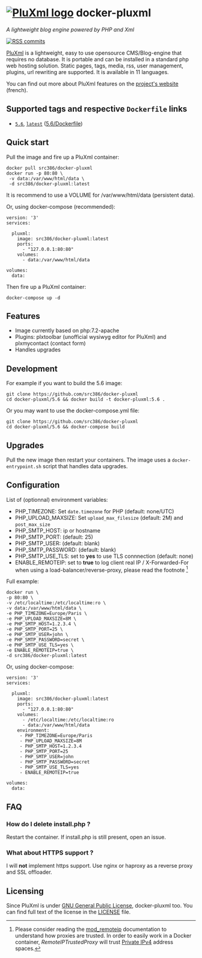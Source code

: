 # [![PluXml logo][pluxml-logo]](http://www.pluxml.org/) docker-pluxml

*A lightweight blog engine powered by PHP and Xml*

[![RSS commits][rss-commits]](https://github.com/src386/docker-pluxml/commits/master.atom)

[pluxml-logo]: https://raw.githubusercontent.com/src386/docker-pluxml/master/lib/images/pluxml-logo-small.png
[rss-commits]: https://img.shields.io/badge/RSS-commits-orange.svg

[PluXml][pluxml] is a lightweight, easy to use opensource CMS/Blog-engine that requires no database. It is portable and can be installed in a standard php web hosting solution. Static pages, tags, media, rss, user management, plugins, url rewriting are supported. It is available in 11 languages.

You can find out more about PluXml features on the [project's website][pluxml] (french).

[pluxml]: http://www.pluxml.org/

## Supported tags and respective `Dockerfile` links

- [`5.6`][dockerfile-5.6], [`latest`][dockerfile-latest] ([5.6/Dockerfile][dockerfile-latest])

[dockerfile-latest]: https://github.com/src386/docker-pluxml/blob/master/5.6/Dockerfile
[dockerfile-5.6]: https://github.com/src386/docker-pluxml/blob/master/5.6/Dockerfile

## Quick start

Pull the image and fire up a PluXml container:

    docker pull src386/docker-pluxml
    docker run -p 80:80 \
     -v data:/var/www/html/data \
     -d src386/docker-pluxml:latest

It is recommend to use a VOLUME for /var/www/html/data (persistent data).

Or, using docker-compose (recommended):

    version: '3'
    services:

      pluxml:
        image: src386/docker-pluxml:latest
        ports:
          - "127.0.0.1:80:80"
        volumes:
          - data:/var/www/html/data

    volumes:
      data:

Then fire up a PluXml container:

    docker-compose up -d

Features
--------

- Image currently based on php:7.2-apache
- Plugins: plxtoolbar (unofficial wysiwyg editor for PluXml) and plxmycontact (contact form)
- Handles upgrades 

Development
-----------

For example if you want to build the 5.6 image:

    git clone https://github.com/src386/docker-pluxml
    cd docker-pluxml/5.6 && docker build -t docker-pluxml:5.6 .

Or you may want to use the docker-compose.yml file:

    git clone https://github.com/src386/docker-pluxml
    cd docker-pluxml/5.6 && docker-compose build

Upgrades
--------

Pull the new image then restart your containers.
The image uses a `docker-entrypoint.sh` script that handles data upgrades.

Configuration
-------------

List of (optionnal) environment variables:

- PHP_TIMEZONE: Set `date.timezone` for PHP (default: none/UTC)
- PHP_UPLOAD_MAXSIZE: Set `upload_max_filesize` (default: 2M)  and `post_max_size`
- PHP_SMTP_HOST: ip or hostname
- PHP_SMTP_PORT: (default: 25)
- PHP_SMTP_USER: (default: blank)
- PHP_SMTP_PASSWORD: (default: blank)
- PHP_SMTP_USE_TLS: set to **yes** to use TLS connnection (default: none)
- ENABLE_REMOTEIP: set to **true** to log client real IP / X-Forwarded-For when using a load-balancer/reverse-proxy, please read the footnote [^realip]

Full example:

    docker run \
    -p 80:80 \
    -v /etc/localtime:/etc/localtime:ro \
    -v data:/var/www/html/data \
    -e PHP_TIMEZONE=Europe/Paris \
    -e PHP_UPLOAD_MAXSIZE=8M \ 
    -e PHP_SMTP_HOST=1.2.3.4 \
    -e PHP_SMTP_PORT=25 \
    -e PHP_SMTP_USER=john \
    -e PHP_SMTP_PASSWORD=secret \
    -e PHP_SMTP_USE_TLS=yes \
    -e ENABLE_REMOTEIP=true \
    -d src386/docker-pluxml:latest

Or, using docker-compose:

    version: '3'
    services:

      pluxml:
        image: src386/docker-pluxml:latest
        ports:
          - "127.0.0.1:80:80"
        volumes:
          - /etc/localtime:/etc/localtime:ro
          - data:/var/www/html/data
        environment:
         - PHP_TIMEZONE=Europe/Paris
         - PHP_UPLOAD_MAXSIZE=8M
         - PHP_SMTP_HOST=1.2.3.4
         - PHP_SMTP_PORT=25
         - PHP_SMTP_USER=john
         - PHP_SMTP_PASSWORD=secret
         - PHP_SMTP_USE_TLS=yes
         - ENABLE_REMOTEIP=true

    volumes:
      data:

## FAQ

### How do I delete install.php ?

Restart the container. If install.php is still present, open an issue.

### What about HTTPS support ?

I will **not** implement https support. Use nginx or haproxy as a reverse proxy and SSL offloader.

## Licensing

Since PluXml is under [GNU General Public License][gnugpl], docker-pluxml too.
You can find full text of the license in the [LICENSE][license] file.

[gnugpl]: http://www.gnu.org/licenses/gpl.html
[license]: https://github.com/src386/docker-pluxml/blob/master/LICENSE

[^realip]: Please consider reading the [mod_remoteip][mod_remoteip] documentation to understand how proxies are trusted. In order to easily work in a Docker container, *RemoteIPTrustedProxy* will trust [Private IPv4][ipv4spaces] address spaces.

[mod_remoteip]: https://httpd.apache.org/docs/2.4/en/mod/mod_remoteip.html
[ipv4spaces]: https://en.wikipedia.org/wiki/Private_network#Private_IPv4_address_spaces
